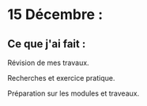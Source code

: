 # 15 Décembre :

## Ce que j'ai fait :

Révision de mes travaux.

Recherches et exercice pratique.

Préparation sur les modules et traveaux.